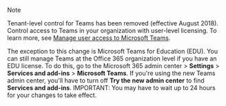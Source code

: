 > [!NOTE]
> Tenant-level control for Teams has been removed (effective August 2018). Control access to Teams in your organization with user-level licensing. To learn more, see [Manage user access to Microsoft Teams](../user-access.md).

The exception to this change is Microsoft Teams for Education (EDU). You can still manage Teams at the Office 365 organization level if you have an EDU license. To do this, go to the Microsoft 365 admin center > **Settings** > **Services and add-ins** > **Microsoft Teams**. If you're using the new Teams admin center, you'll have to turn off **Try the new admin center** to find **Services and add-ins**. IMPORTANT: You may have to wait up to 24 hours for your changes to take effect. 
